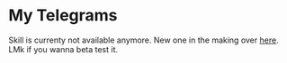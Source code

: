  # My Telegrams
 Skill is currenty not available anymore. New one in the making over [here](https://github.com/LorenzHW/My-Telegrams/tree/telegram-connect).  
 LMk if you wanna beta test it.